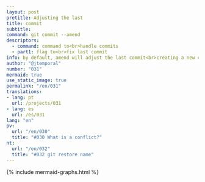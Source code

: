 ```yaml
---
layout: post
pretitle: Adjusting the last
title: commit
subtitle:
command: git commit --amend
descriptors:
  - command: command to<br>handle commits
  - part1: flag to<br>fix last commit
info: by default, amend will adjust the last commit<br>creating a new commit
author: "@jtemporal"
number: "031"
mermaid: true
use_static_image: true
permalink: "/en/031"
translations:
- lang: pt
  url: /projects/031
- lang: es
  url: /es/031
lang: "en"
pv:
  url: "/en/030"
  title: "#030 What is a conflict?"
nt:
  url: "/en/032"
  title: "#032 git restore name"
---
```


{% include mermaid-graphs.html %}
